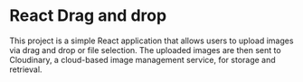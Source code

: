 # React Drag and drop

This project is a simple React application that allows users to upload images via drag and drop or file selection. The uploaded images are then sent to Cloudinary, a cloud-based image management service, for storage and retrieval.
